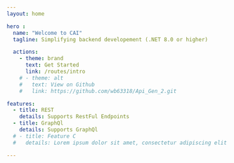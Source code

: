 ```yaml
---
layout: home

hero :
  name: "Welcome to CAI"
  tagline: Simplifying backend developement (.NET 8.0 or higher)

  actions: 
    - theme: brand
      text: Get Started
      link: /routes/intro
    # - theme: alt
    #   text: View on Github
    #   link: https://github.com/wb63318/Api_Gen_2.git

features:
  - title: REST 
    details: Supports RestFul Endpoints
  - title: GraphQl
    details: Supports GraphQl
  # - title: Feature C
  #   details: Lorem ipsum dolor sit amet, consectetur adipiscing elit

---
```






